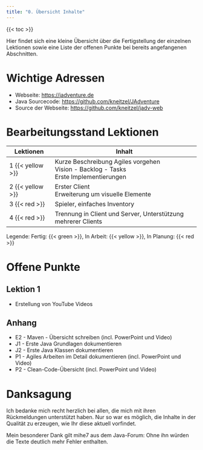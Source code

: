 ```yaml
---
title: "0. Übersicht Inhalte"
---
```


{{< toc >}}

Hier findet sich eine kleine Übersicht über die Fertigstellung der einzelnen Lektionen sowie eine Liste der offenen Punkte bei bereits angefangenen Abschnitten.

# Wichtige Adressen
- Webseite: https://jadventure.de
- Java Sourcecode: https://github.com/kneitzel/JAdventure
- Source der Webseite: https://github.com/kneitzel/jadv-web 

# Bearbeitungsstand Lektionen

| Lektionen | Inhalt |
| - | - |
| 1 {{< yellow >}} | Kurze Beschreibung Agiles vorgehen<br>Vision - Backlog - Tasks<br>Erste Implementierungen |
| 2 {{< yellow >}} | Erster Client<br>Erweiterung um visuelle Elemente |
| 3 {{< red >}} | Spieler, einfaches Inventory |
| 4 {{< red >}} | Trennung in Client und Server, Unterstützung mehrerer Clients |

Legende: Fertig: {{< green >}}, In Arbeit: {{< yellow >}}, In Planung: {{< red >}}

# Offene Punkte

## Lektion 1

- Erstellung von YouTube Videos

## Anhang

- E2 - Maven - Übersicht schreiben (incl. PowerPoint und Video)
- J1 - Erste Java Grundlagen dokumentieren
- J2 - Erste Java Klassen dokumentieren
- P1 - Agiles Arbeiten im Detail dokumentieren (incl. PowerPoint und Video)
- P2 - Clean-Code-Übersicht (incl. PowerPoint und Video)

# Danksagung

Ich bedanke mich recht herzlich bei allen, die mich mit ihren Rückmeldungen unterstützt haben. Nur so war es möglich, die Inhalte in der Qualität zu erzeugen, wie Ihr diese aktuell vorfindet.

Mein besonderer Dank gilt mihe7 aus dem Java-Forum: Ohne ihn würden die Texte deutlich mehr Fehler enthalten.

